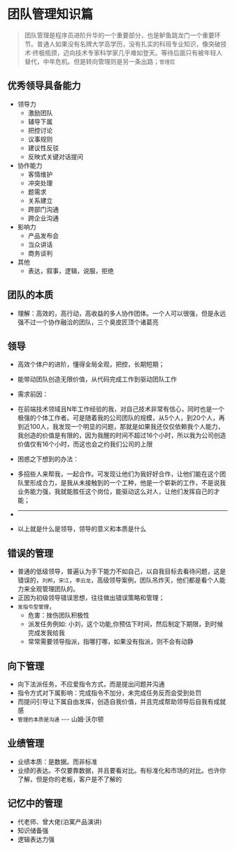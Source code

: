 # 团队管理知识篇
> 团队管理是程序员进阶升华的一个重要部分，也是鲈鱼跳龙门一个重要环节。普通人如果没有名牌大学高学历，没有扎实的科班专业知识，像突破技术·终极瓶颈，迈向技术专家科学家几乎难如登天。等待后面只有被年轻人替代，中年危机。但是转向管理则是另一条出路；`管理层`

## 优秀领导具备能力
* 领导力
  * 激励团队
  * 辅导下属
  * 把控讨论
  * 议事规则
  * 建议性反驳
  * 反映式关键对话提问
* 协作能力
  * 客情维护
  * 冲突处理
  * 题需求
  * 关系建立
  * 跨部门沟通
  * 跨企业沟通
* 影响力
  * 产品发布会
  * 当众讲话
  * 商务谈判
* 其他
  * 表达，叙事，逻辑，说服，拒绝

## 团队的本质
* 理解：高效的，高行动，高收益的多人协作团体。一个人可以很强，但是永远强不过一个协作融洽的团队，三个臭皮匠顶个诸葛亮

## 领导
* 高效个体户的进阶，懂得全局全观，把控，长期短期；
* 能带动团队创造无限价值，从代码完成工作到驱动团队工作

* 需求前因：
* 在前端技术领域且N年工作经验的我，对自己技术非常有信心，同时也是一个极强的个体工作者。可是随着我的公司团队的规模，从5个人，到20个人，再到近100人，我发现一个明显的问题，那就是如果我还仅仅依赖我个人能力，我创造的价值是有限的，因为我醒的时间不超过16个小时，所以我为公司创造价值仅有16个小时，而这也会之约我们公司的上限
* 困惑之下想到的办法：
* 多招些人来帮我，一起合作。可发现让他们为我好好合作，让他们能在这个团队里形成合力，是我从未接触到的一个工种，他是一个崭新的工作，不是说我业务能力强，我就能胜任这个岗位，能驱动这么对人，让他们发挥自己的才能；

* ---
* 以上就是什么是领导，领导的意义和本质是什么

## 错误的管理
* 普通的低级领导，普遍认为手下能力不如自己，以自我目标去看待问题，这是错误的，`刘邦`，`宋江`，`李云龙`，高级领导案例，团队吊炸天，他们都是看个人能力来全观管理团队的。
* 正因为初级领导错误思想，往往做出错误策略和管理；
* `发指令型管理`，
  * 危害：挫伤团队积极性
  * 派发任务例如: 小刘，这个功能,你预估下时间，然后制定下期限，到时候完成发我给我
  * 常常需要领导指派，指哪打哪，如果没有指派，则不会有动静


## 向下管理
* 向下法派任务，不应爱指令方式，而是提出问题并沟通
* 指令方式对下属影响：完成指令不加分，未完成任务反而会受到处罚
* 而提问引导让下属自由发挥，创造自我价值，并且完成帮助领导后自我有成就感
* `管理的本质是沟通` --- 山姆·沃尔顿

## 业绩管理
* 业绩本质：是数据。而非标准
* 业绩的表达。不仅要靠数据，并且要看对比。有标准化和市场的对比。也许你了解，但是你的老板，客户是不了解的

## 记忆中的管理
* 代老师、曾大佬(泊寓产品演讲)
* 知识储备强
* 逻辑表达力强
